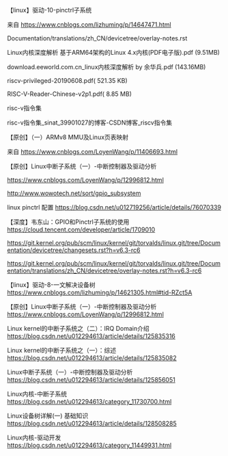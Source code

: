 


【linux】驱动-10-pinctrl子系统 

来自 <https://www.cnblogs.com/lizhuming/p/14647471.html> 

Documentation/translations/zh_CN/devicetree/overlay-notes.rst

Linux内核深度解析 基于ARM64架构的Linux 4.x内核(PDF电子版).pdf (9.51MB)

download.eeworld.com.cn_linux内核深度解析 by 余华兵.pdf (143.16MB)

riscv-privileged-20190608.pdf( 521.35 KB)

RISC-V-Reader-Chinese-v2p1.pdf( 8.85 MB)

risc-v指令集

risc-v指令集_sinat_39901027的博客-CSDN博客_riscv指令集

【原创】（一）ARMv8 MMU及Linux页表映射 

来自 <https://www.cnblogs.com/LoyenWang/p/11406693.html>



【原创】Linux中断子系统（一）-中断控制器及驱动分析 

https://www.cnblogs.com/LoyenWang/p/12996812.html 


http://www.wowotech.net/sort/gpio_subsystem

linux pinctrl 配置
https://blog.csdn.net/u012719256/article/details/76070339

【深度】韦东山：GPIO和Pinctrl子系统的使用
https://cloud.tencent.com/developer/article/1709010


https://git.kernel.org/pub/scm/linux/kernel/git/torvalds/linux.git/tree/Documentation/devicetree/changesets.rst?h=v6.3-rc6

https://git.kernel.org/pub/scm/linux/kernel/git/torvalds/linux.git/tree/Documentation/translations/zh_CN/devicetree/overlay-notes.rst?h=v6.3-rc6

【linux】驱动-8-一文解决设备树 
https://www.cnblogs.com/lizhuming/p/14621305.html#tid-RZct5A

【原创】Linux中断子系统（一）-中断控制器及驱动分析 
https://www.cnblogs.com/LoyenWang/p/12996812.html

Linux kernel的中断子系统之（二）：IRQ Domain介绍
https://blog.csdn.net/u012294613/article/details/125835316

Linux kernel的中断子系统之（一）：综述
https://blog.csdn.net/u012294613/article/details/125835082

Linux中断子系统（一）-中断控制器及驱动分析
https://blog.csdn.net/u012294613/article/details/125856051

Linux内核-中断子系统
https://blog.csdn.net/u012294613/category_11730700.html

Linux设备树详解(一) 基础知识
https://blog.csdn.net/u012294613/article/details/128508285

Linux内核-驱动开发
https://blog.csdn.net/u012294613/category_11449931.html






































